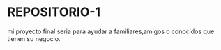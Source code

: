 # REPOSITORIO-1
mi proyecto final seria para ayudar a familiares,amigos o conocidos que tienen su negocio.
